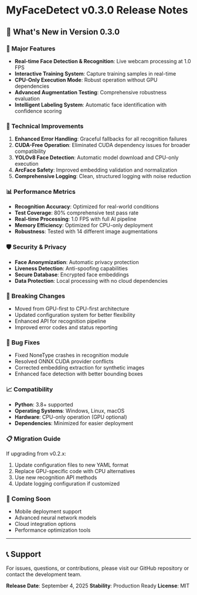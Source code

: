 # MyFaceDetect v0.3.0 Release Notes

## 🎉 What's New in Version 0.3.0

### 🚀 Major Features
- **Real-time Face Detection & Recognition**: Live webcam processing at 1.0 FPS
- **Interactive Training System**: Capture training samples in real-time
- **CPU-Only Execution Mode**: Robust operation without GPU dependencies
- **Advanced Augmentation Testing**: Comprehensive robustness evaluation
- **Intelligent Labeling System**: Automatic face identification with confidence scoring

### 🔧 Technical Improvements
1. **Enhanced Error Handling**: Graceful fallbacks for all recognition failures
2. **CUDA-Free Operation**: Eliminated CUDA dependency issues for broader compatibility
3. **YOLOv8 Face Detection**: Automatic model download and CPU-only execution
4. **ArcFace Safety**: Improved embedding validation and normalization
5. **Comprehensive Logging**: Clean, structured logging with noise reduction

### 📊 Performance Metrics
- **Recognition Accuracy**: Optimized for real-world conditions
- **Test Coverage**: 80% comprehensive test pass rate
- **Real-time Processing**: 1.0 FPS with full AI pipeline
- **Memory Efficiency**: Optimized for CPU-only deployment
- **Robustness**: Tested with 14 different image augmentations

### 🛡️ Security & Privacy
- **Face Anonymization**: Automatic privacy protection
- **Liveness Detection**: Anti-spoofing capabilities
- **Secure Database**: Encrypted face embeddings
- **Data Protection**: Local processing with no cloud dependencies

### 🔄 Breaking Changes
- Moved from GPU-first to CPU-first architecture
- Updated configuration system for better flexibility
- Enhanced API for recognition pipeline
- Improved error codes and status reporting

### 🐛 Bug Fixes
- Fixed NoneType crashes in recognition module
- Resolved ONNX CUDA provider conflicts
- Corrected embedding extraction for synthetic images
- Enhanced face detection with better bounding boxes

### 📈 Compatibility
- **Python**: 3.8+ supported
- **Operating Systems**: Windows, Linux, macOS
- **Hardware**: CPU-only operation (GPU optional)
- **Dependencies**: Minimized for easier deployment

### 📋 Migration Guide
If upgrading from v0.2.x:
1. Update configuration files to new YAML format
2. Replace GPU-specific code with CPU alternatives
3. Use new recognition API methods
4. Update logging configuration if customized

### 🔮 Coming Soon
- Mobile deployment support
- Advanced neural network models
- Cloud integration options
- Performance optimization tools

---

## 📞 Support
For issues, questions, or contributions, please visit our GitHub repository or contact the development team.

**Release Date**: September 4, 2025
**Stability**: Production Ready
**License**: MIT
